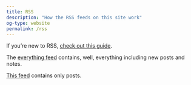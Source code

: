 ```yaml
---
title: RSS
description: "How the RSS feeds on this site work"
og-type: website
permalink: /rss
---
```


If you’re new to RSS, [check out this guide](https://derekkedziora.com/blog/rss-guide).


The [everything feed](/feed.xml) contains, well, everything including new posts and notes. 

[This feed](/feed/essays.xml) contains only posts. 